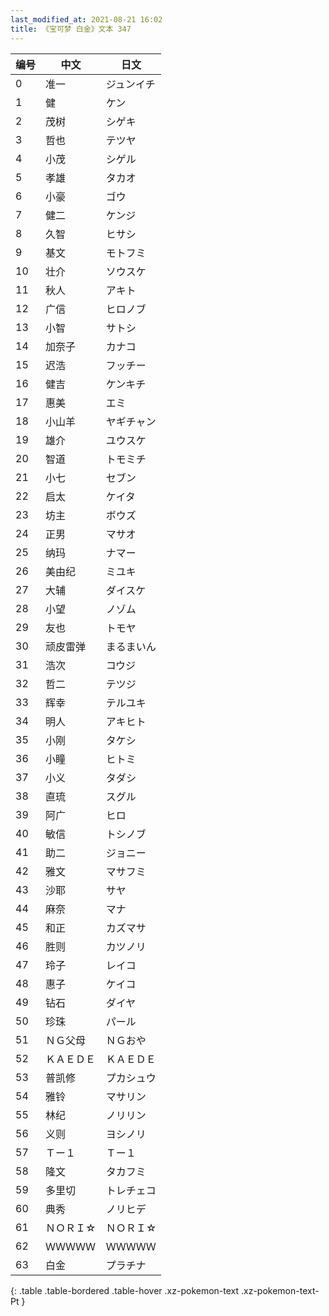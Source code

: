 ```yaml
---
last_modified_at: 2021-08-21 16:02
title: 《宝可梦 白金》文本 347
---
```

| 编号 | 中文 | 日文 |
| ---- | ---- | ---- |
| 0 | 准一 | ジュンイチ |
| 1 | 健 | ケン |
| 2 | 茂树 | シゲキ |
| 3 | 哲也 | テツヤ |
| 4 | 小茂 | シゲル |
| 5 | 孝雄 | タカオ |
| 6 | 小豪 | ゴウ |
| 7 | 健二 | ケンジ |
| 8 | 久智 | ヒサシ |
| 9 | 基文 | モトフミ |
| 10 | 壮介 | ソウスケ |
| 11 | 秋人 | アキト |
| 12 | 广信 | ヒロノブ |
| 13 | 小智 | サトシ |
| 14 | 加奈子 | カナコ |
| 15 | 迟浩 | フッチー |
| 16 | 健吉 | ケンキチ |
| 17 | 惠美 | エミ |
| 18 | 小山羊 | ヤギチャン |
| 19 | 雄介 | ユウスケ |
| 20 | 智道 | トモミチ |
| 21 | 小七 | セブン |
| 22 | 启太 | ケイタ |
| 23 | 坊主 | ボウズ |
| 24 | 正男 | マサオ |
| 25 | 纳玛 | ナマー |
| 26 | 美由纪 | ミユキ |
| 27 | 大辅 | ダイスケ |
| 28 | 小望 | ノゾム |
| 29 | 友也 | トモヤ |
| 30 | 顽皮雷弹 | まるまいん |
| 31 | 浩次 | コウジ |
| 32 | 哲二 | テツジ |
| 33 | 辉幸 | テルユキ |
| 34 | 明人 | アキヒト |
| 35 | 小刚 | タケシ |
| 36 | 小瞳 | ヒトミ |
| 37 | 小义 | タダシ |
| 38 | 直琉 | スグル |
| 39 | 阿广 | ヒロ |
| 40 | 敏信 | トシノブ |
| 41 | 助二 | ジョニー |
| 42 | 雅文 | マサフミ |
| 43 | 沙耶 | サヤ |
| 44 | 麻奈 | マナ |
| 45 | 和正 | カズマサ |
| 46 | 胜则 | カツノリ |
| 47 | 玲子 | レイコ |
| 48 | 惠子 | ケイコ |
| 49 | 钻石 | ダイヤ |
| 50 | 珍珠 | パール |
| 51 | ＮＧ父母 | ＮＧおや |
| 52 | ＫＡＥＤＥ | ＫＡＥＤＥ |
| 53 | 普凯修 | プカシュウ |
| 54 | 雅铃 | マサリン |
| 55 | 林纪 | ノリリン |
| 56 | 义则 | ヨシノリ |
| 57 | Ｔー１ | Ｔー１ |
| 58 | 隆文 | タカフミ |
| 59 | 多里切 | トレチェコ |
| 60 | 典秀 | ノリヒデ |
| 61 | ＮＯＲＩ☆ | ＮＯＲＩ☆ |
| 62 | ＷＷＷＷＷ | ＷＷＷＷＷ |
| 63 | 白金 | プラチナ |
{: .table .table-bordered .table-hover .xz-pokemon-text .xz-pokemon-text-Pt }